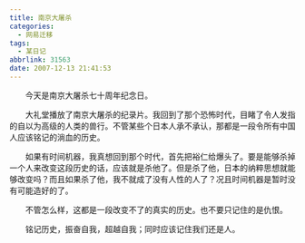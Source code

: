 ```yaml
---
title: 南京大屠杀
categories:
  - 网易迁移
tags:
  - 某日记
abbrlink: 31563
date: 2007-12-13 21:41:53
---
```


&emsp;&emsp;今天是南京大屠杀七十周年纪念日。

&emsp;&emsp;大礼堂播放了南京大屠杀的纪录片。我回到了那个恐怖时代，目睹了令人发指的自以为高级的人类的兽行。不管某些个日本人承不承认，那都是一段令所有中国人应该铭记的淌血的历史。

&emsp;&emsp;如果有时间机器，我真想回到那个时代，首先把裕仁给爆头了。要是能够杀掉一个人来改变这段历史的话，应该就是杀他了。但是杀了他，日本的纳粹思想就能够改变吗？而且如果杀了他，我不就成了没有人性的人了？况且时间机器是暂时没有可能造好的了。

&emsp;&emsp;不管怎么样，这都是一段改变不了的真实的历史。也不要只记住的是仇恨。

&emsp;&emsp;铭记历史，振奋自我，超越自我；同时应该记住我们还是人。

